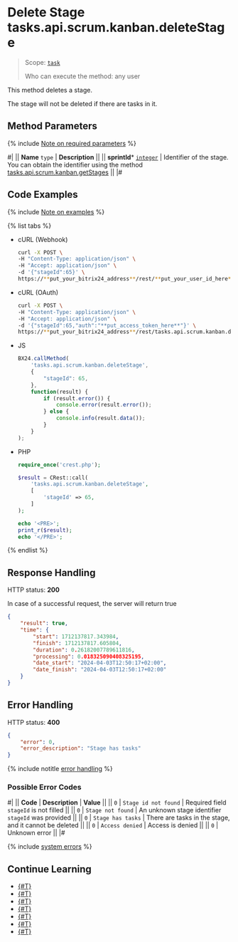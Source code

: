 # Delete Stage tasks.api.scrum.kanban.deleteStage

> Scope: [`task`](../../../scopes/permissions.md)
>
> Who can execute the method: any user

This method deletes a stage.

The stage will not be deleted if there are tasks in it.

## Method Parameters

{% include [Note on required parameters](../../../../_includes/required.md) %}

#|
|| **Name**
`type` | **Description** ||
|| **sprintId***
[`integer`](../../../data-types.md) | Identifier of the stage. You can obtain the identifier using the method [tasks.api.scrum.kanban.getStages](./tasks-api-scrum-kanban-get-stages.md) ||
|#

## Code Examples

{% include [Note on examples](../../../../_includes/examples.md) %}

{% list tabs %}

- cURL (Webhook)

    ```bash
    curl -X POST \
    -H "Content-Type: application/json" \
    -H "Accept: application/json" \
    -d '{"stageId":65}' \
    https://**put_your_bitrix24_address**/rest/**put_your_user_id_here**/**put_your_webhook_here**/tasks.api.scrum.kanban.deleteStage
    ```

- cURL (OAuth)

    ```bash
    curl -X POST \
    -H "Content-Type: application/json" \
    -H "Accept: application/json" \
    -d '{"stageId":65,"auth":"**put_access_token_here**"}' \
    https://**put_your_bitrix24_address**/rest/tasks.api.scrum.kanban.deleteStage
    ```

- JS

    ```js
    BX24.callMethod(
        'tasks.api.scrum.kanban.deleteStage',
        {
            "stageId": 65,
        },
        function(result) {
            if (result.error()) {
                console.error(result.error());
            } else {
                console.info(result.data());
            }
        }
    );
    ```

- PHP

    ```php
    require_once('crest.php');

    $result = CRest::call(
        'tasks.api.scrum.kanban.deleteStage',
        [
            'stageId' => 65,
        ]
    );

    echo '<PRE>';
    print_r($result);
    echo '</PRE>';
    ```

{% endlist %}


## Response Handling

HTTP status: **200**

In case of a successful request, the server will return true

```json
{
    "result": true,
    "time": {
        "start": 1712137817.343984,
        "finish": 1712137817.605804,
        "duration": 0.26182007789611816,
        "processing": 0.018325090408325195,
        "date_start": "2024-04-03T12:50:17+02:00",
        "date_finish": "2024-04-03T12:50:17+02:00"
    }
}
```

## Error Handling

HTTP status: **400**

```json
{
    "error": 0,
    "error_description": "Stage has tasks"
}
```

{% include notitle [error handling](../../../../_includes/error-info.md) %}

### Possible Error Codes

#|
|| **Code** | **Description** | **Value** ||
|| `0` | `Stage id not found` | Required field `stageId` is not filled ||
|| `0` | `Stage not found` | An unknown stage identifier `stageId` was provided ||
|| `0` | `Stage has tasks` | There are tasks in the stage, and it cannot be deleted ||
|| `0` | `Access denied` | Access is denied ||
|| `0` | Unknown error ||
|#

{% include [system errors](../../../../_includes/system-errors.md) %}

## Continue Learning

- [{#T}](./index.md)
- [{#T}](./tasks-api-scrum-kanban-add-stage.md)
- [{#T}](./tasks-api-scrum-kanban-update-stage.md)
- [{#T}](./tasks-api-scrum-kanban-add-task.md)
- [{#T}](./tasks-api-scrum-kanban-delete-task.md)
- [{#T}](./tasks-api-scrum-kanban-get-fields.md)
- [{#T}](./tasks-api-scrum-kanban-get-stages.md)